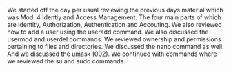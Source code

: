 We started off the day per usual reviewing the previous days material which was Mod. 4 Identiy and Access Management.
The four main parts of which are Identity, Authorization, Authentication and Accouting.
We also reviewed how to add a user using the useradd command.
We also discussed the usermod and userdel commands.
We reviewed ownership and permissions pertaining to files and directories.
We discussed the nano command as well.
And we discussed the umask (002).
We continued with commands where we reviewed the su and sudo commands.
